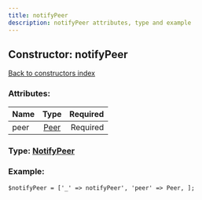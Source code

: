 ```yaml
---
title: notifyPeer
description: notifyPeer attributes, type and example
---
```

## Constructor: notifyPeer  
[Back to constructors index](index.md)



### Attributes:

| Name     |    Type       | Required |
|----------|:-------------:|---------:|
|peer|[Peer](../types/Peer.md) | Required|



### Type: [NotifyPeer](../types/NotifyPeer.md)


### Example:

```
$notifyPeer = ['_' => notifyPeer', 'peer' => Peer, ];
```
